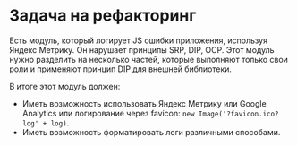 # Задача на рефакторинг

Есть модуль, который логирует JS ошибки приложения, используя Яндекс Метрику. Он нарушает принципы SRP, DIP, OCP.
Этот модуль нужно разделить на несколько частей, которые выполняют только свои роли и применяют принцип DIP
для внешней библиотеки.

В итоге этот модуль должен:
 - Иметь возможность использовать Яндекс Метрику или Google Analytics или логирование через favicon: `new Image('?favicon.ico?log' + log)`.
 - Иметь возможность форматировать логи различными способами.
